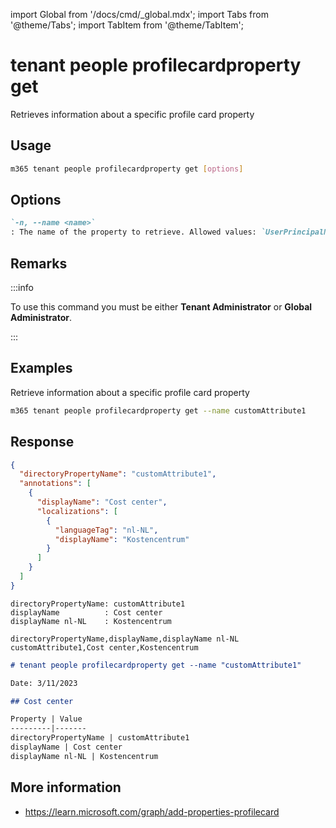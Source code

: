 <!-- DISCLAIMER: All secrets, passwords, and sensitive values in this document are examples only and not real credentials. -->
import Global from '/docs/cmd/_global.mdx';
import Tabs from '@theme/Tabs';
import TabItem from '@theme/TabItem';

# tenant people profilecardproperty get

Retrieves information about a specific profile card property

## Usage

```sh
m365 tenant people profilecardproperty get [options]
```

## Options

```md definition-list
`-n, --name <name>`
: The name of the property to retrieve. Allowed values: `UserPrincipalName`, `Fax`, `StreetAddress`, `PostalCode`, `StateOrProvince`, `Alias`, `customAttribute1`, `customAttribute2`, `customAttribute3`, `customAttribute4`, `customAttribute5`, `customAttribute6`, `customAttribute7`, `customAttribute8`, `customAttribute9`, `customAttribute10`, `customAttribute11`, `customAttribute12`, `customAttribute13`, `customAttribute14`, `customAttribute15`.
```

<Global />

## Remarks

:::info

To use this command you must be either **Tenant Administrator** or **Global Administrator**.

:::

## Examples

Retrieve information about a specific profile card property

```sh
m365 tenant people profilecardproperty get --name customAttribute1
```

## Response

<Tabs>
  <TabItem value="JSON">

  ```json
  {
    "directoryPropertyName": "customAttribute1",
    "annotations": [
      {
        "displayName": "Cost center",
        "localizations": [
          {
            "languageTag": "nl-NL",
            "displayName": "Kostencentrum"
          }
        ]
      }
    ]
  }
  ```

  </TabItem>
  <TabItem value="Text">

  ```text
  directoryPropertyName: customAttribute1
  displayName          : Cost center
  displayName nl-NL    : Kostencentrum
  ```

  </TabItem>
  <TabItem value="CSV">

  ```csv
  directoryPropertyName,displayName,displayName nl-NL
  customAttribute1,Cost center,Kostencentrum
  ```

  </TabItem>
  <TabItem value="Markdown">

  ```md
  # tenant people profilecardproperty get --name "customAttribute1"

  Date: 3/11/2023

  ## Cost center

  Property | Value
  ---------|-------
  directoryPropertyName | customAttribute1
  displayName | Cost center
  displayName nl-NL | Kostencentrum
  ```

  </TabItem>
</Tabs>

## More information

- https://learn.microsoft.com/graph/add-properties-profilecard
